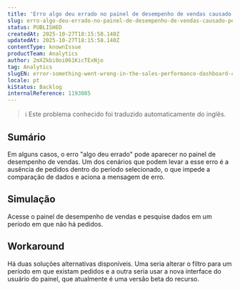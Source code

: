 ```yaml
---
title: 'Erro algo deu errado no painel de desempenho de vendas causado pela ausência de pedidos no período filtrado'
slug: erro-algo-deu-errado-no-painel-de-desempenho-de-vendas-causado-pela-ausencia-de-pedidos-no-periodo-filtrado
status: PUBLISHED
createdAt: 2025-10-27T18:15:58.140Z
updatedAt: 2025-10-27T18:15:58.140Z
contentType: knownIssue
productTeam: Analytics
author: 2mXZkbi0oi061KicTExNjo
tag: Analytics
slugEN: error-something-went-wrong-in-the-sales-performance-dashboard-caused-by-no-orders-in-the-filtered-period
locale: pt
kiStatus: Backlog
internalReference: 1193085
---
```


>ℹ️ Este problema conhecido foi traduzido automaticamente do inglês.

## Sumário


Em alguns casos, o erro "algo deu errado" pode aparecer no painel de desempenho de vendas. Um dos cenários que podem levar a esse erro é a ausência de pedidos dentro do período selecionado, o que impede a comparação de dados e aciona a mensagem de erro.
## Simulação


Acesse o painel de desempenho de vendas e pesquise dados em um período em que não há pedidos.


## Workaround


Há duas soluções alternativas disponíveis. Uma seria alterar o filtro para um período em que existam pedidos e a outra seria usar a nova interface do usuário do painel, que atualmente é uma versão beta do recurso.



